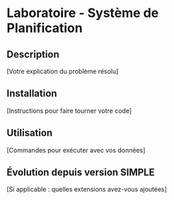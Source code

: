 # Laboratoire - Système de Planification

## Description

[Votre explication du problème résolu]

## Installation

[Instructions pour faire tourner votre code]

## Utilisation

[Commandes pour exécuter avec vos données]

## Évolution depuis version SIMPLE

[Si applicable : quelles extensions avez-vous ajoutées]
